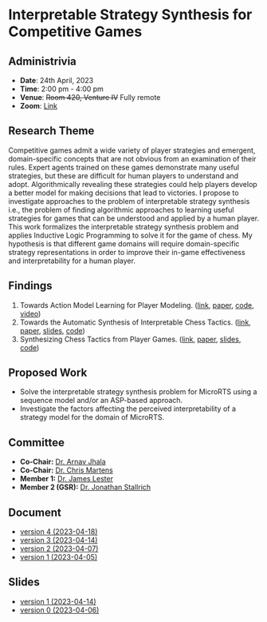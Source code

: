 # Interpretable Strategy Synthesis for Competitive Games

## Administrivia

- **Date**: 24th April, 2023
- **Time**: 2:00 pm - 4:00 pm
- **Venue**: ~~Room 420, Venture IV~~ Fully remote
- **Zoom**: [Link](https://ncsu.zoom.us/j/99342960109?pwd=YTRTdWloV0ZsaUpwQWFLQTE2SkRwQT09)

## Research Theme

Competitive games admit a wide variety of player strategies and emergent, domain-specific concepts that are not obvious
from an examination of their rules. Expert agents trained on these games demonstrate many useful strategies, but these
are difficult for human players to understand and adopt. Algorithmically revealing these strategies could help players
develop a better model for making decisions that lead to victories. I propose to investigate approaches to the problem
of interpretable strategy synthesis i.e., the problem of finding algorithmic approaches to learning useful strategies
for games that can be understood and applied by a human player. This work formalizes the interpretable strategy
synthesis problem and applies Inductive Logic Programming to solve it for the game of chess. My hypothesis is that
different game domains will require domain-specific strategy representations in order to improve their in-game
effectiveness and interpretability for a human player.


## Findings

1. Towards Action Model Learning for Player Modeling. ([link](https://www.aaai.org/ojs/index.php/AIIDE/article/view/7436), [paper](https://abhijeetkrishnan.me/assets/docs/AML_for_Player_Modeling.pdf), [code](https://github.com/AbhijeetKrishnan/aml-for-player-modeling), [video](https://youtu.be/N2rfOBfT-ZE))
2. Towards the Automatic Synthesis of Interpretable Chess Tactics. ([link](https://sites.google.com/view/eaai-ws-2022/program), [paper](https://abhijeetkrishnan.me/assets/docs/Interpretable_Chess_Tactics.pdf), [slides](https://abhijeetkrishnan.me/assets/docs/EAAI_22_Presentation.pdf), [code](https://github.com/AbhijeetKrishnan/tactics))
3. Synthesizing Chess Tactics from Player Games. ([link](https://skatgame.net/mburo/aiide22ws/), [paper](https://abhijeetkrishnan.me/assets/docs/AIIDE_22_Paper_Synthesizing_Chess_Tactics_from_Player_Games.pdf), [slides](https://abhijeetkrishnan.me/assets/docs/AIIDE_22_SG_Presentation.pdf), [code](https://github.com/AbhijeetKrishnan/interpretable-chess-tactics/releases/tag/v1.0))

## Proposed Work

- Solve the interpretable strategy synthesis problem for MicroRTS using a sequence model and/or an ASP-based approach.
- Investigate the factors affecting the perceived interpretability of a strategy model for the domain of MicroRTS.

## Committee
- **Co-Chair:** [Dr. Arnav Jhala](https://www.csc.ncsu.edu/people/ahjhala)
- **Co-Chair:** [Dr. Chris Martens](https://www.convivial.tools/)
- **Member 1:** [Dr. James Lester](https://www.intellimedia.ncsu.edu/people/lester/)
- **Member 2 (GSR):** [Dr. Jonathan Stallrich](https://jonstallrich.com/)

## Document
- [version 4 (2023-04-18)](/prelim/AbhijeetKrishnan-thesis-proposal-v4.pdf)
- [version 3 (2023-04-14)](/prelim/AbhijeetKrishnan-thesis-proposal-v3.pdf)
- [version 2 (2023-04-07)](/prelim/AbhijeetKrishnan-thesis-proposal-v2.pdf)
- [version 1 (2023-04-05)](/prelim/AbhijeetKrishnan-thesis-proposal-v1.pdf)

## Slides

- [version 1 (2023-04-14)](/prelim/main-v2.pdf)
- [version 0 (2023-04-06)](/prelim/main-v1.pdf)
